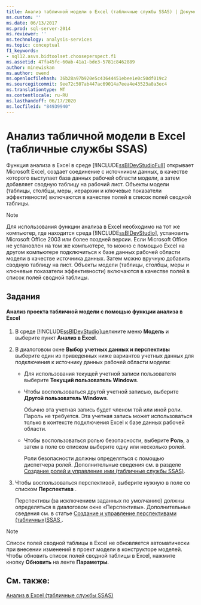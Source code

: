 ```yaml
---
title: Анализ табличной модели в Excel (табличные службы SSAS) | Документация Майкрософт
ms.custom: ''
ms.date: 06/13/2017
ms.prod: sql-server-2014
ms.reviewer: ''
ms.technology: analysis-services
ms.topic: conceptual
f1_keywords:
- sql12.asvs.bidtoolset.chooseperspect.f1
ms.assetid: 47fa45fc-60ab-41a1-bde3-5781c8462889
author: minewiskan
ms.author: owend
ms.openlocfilehash: 36b28a97b920e5c43644451ebee1e0c50df019c2
ms.sourcegitcommit: 9ee72c507ab447ac69014a7eea4e43523a0a3ec4
ms.translationtype: MT
ms.contentlocale: ru-RU
ms.lasthandoff: 06/17/2020
ms.locfileid: "84939940"
---
```

# <a name="analyze-a-tabular-model-in-excel-ssas-tabular"></a>Анализ табличной модели в Excel (табличные службы SSAS)
  Функция анализа в Excel в среде [!INCLUDE[ssBIDevStudioFull](../../includes/ssbidevstudiofull-md.md)] открывает Microsoft Excel, создает соединение с источником данных, в качестве которого выступает база данных рабочей области модели, а затем добавляет сводную таблицу на рабочий лист. Объекты модели (таблицы, столбцы, меры, иерархии и ключевые показатели эффективности) включаются в качестве полей в список полей сводной таблицы.  
  
> [!NOTE]  
>  Для использования функции анализа в Excel необходимо на тот же компьютер, где находится среда [!INCLUDE[ssBIDevStudio](../../includes/ssbidevstudio-md.md)], установить Microsoft Office 2003 или более поздней версии. Если Microsoft Office не установлен на том же компьютере, то можно с помощью Excel на другом компьютере подключиться к базе данных рабочей области модели в качестве источника данных. Затем можно вручную добавить сводную таблицу на лист. Объекты модели (таблицы, столбцы, меры и ключевые показатели эффективности) включаются в качестве полей в список полей сводной таблицы.  
  
## <a name="tasks"></a>Задания  
  
#### <a name="to-analyze-a-tabular-model-project-by-using-the-analyze-in-excel-feature"></a>Анализ проекта табличной модели с помощью функции анализа в Excel  
  
1.  В среде [!INCLUDE[ssBIDevStudio](../../includes/ssbidevstudio-md.md)]щелкните меню **Модель** и выберите пункт **Анализ в Excel**.  
  
2.  В диалоговом окне **Выбор учетных данных и перспективы** выберите один из приведенных ниже вариантов учетных данных для подключения к источнику данных рабочей области модели:  
  
    -   Для использования текущей учетной записи пользователя выберите **Текущий пользователь Windows**.  
  
    -   Чтобы воспользоваться другой учетной записью, выберите **Другой пользователь Windows**.  
  
         Обычно эта учетная запись будет членом той или иной роли. Пароль не требуется. Эта учетная запись может использоваться только в контексте подключения Excel к базе данных рабочей области.  
  
    -   Чтобы воспользоваться ролью безопасности, выберите **Роль**, а затем в поле со списком выберите одну или несколько ролей.  
  
         Роли безопасности должны определяться с помощью диспетчера ролей. Дополнительные сведения см. в разделе [Создание ролей и управление ими (табличные службы SSAS)](roles-ssas-tabular.md).  
  
3.  Чтобы воспользоваться перспективой, выберите нужную в поле со списком **Перспектива** .  
  
     Перспективы (за исключением заданных по умолчанию) должны определяться в диалоговом окне «Перспективы». Дополнительные сведения см. в статье [Создание и управление перспективами &#40;табличных&#41;SSAS ](perspectives-ssas-tabular.md).  
  
> [!NOTE]  
>  Список полей сводной таблицы в Excel не обновляется автоматически при внесении изменений в проект модели в конструкторе моделей. Чтобы обновить список полей сводной таблицы в Excel, нажмите кнопку **Обновить** на ленте **Параметры**.  
  
## <a name="see-also"></a>См. также:  
 [Анализ в Excel (табличные службы SSAS)](analyze-in-excel-ssas-tabular.md)  
  
  

